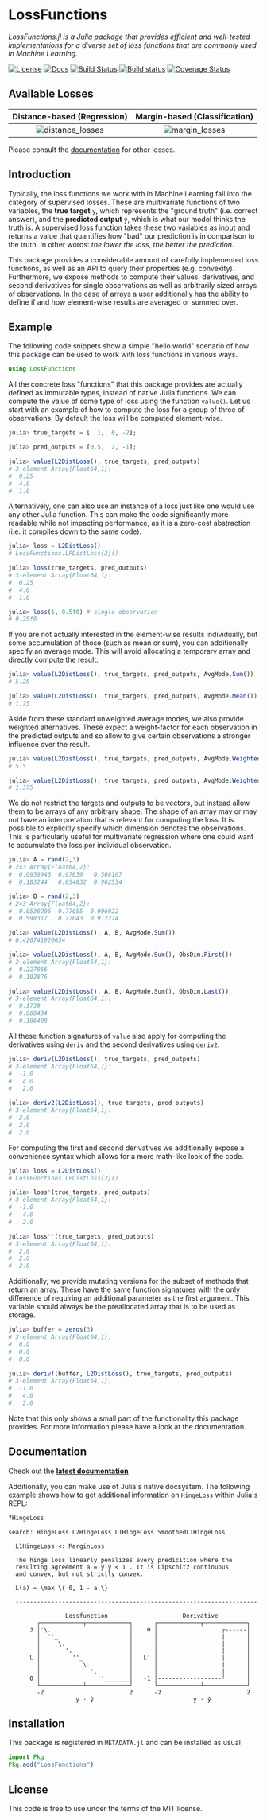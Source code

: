 # LossFunctions

_LossFunctions.jl is a Julia package that provides efficient and
well-tested implementations for a diverse set of loss functions
that are commonly used in Machine Learning._

[![License](http://img.shields.io/badge/license-MIT-brightgreen.svg?style=flat)](LICENSE.md)
[![Docs](https://img.shields.io/badge/docs-stable-blue.svg)](https://JuliaML.github.io/LossFunctions.jl/stable)
[![Build Status](https://travis-ci.org/JuliaML/LossFunctions.jl.svg?branch=master)](https://travis-ci.org/JuliaML/LossFunctions.jl)
[![Build status](https://ci.appveyor.com/api/projects/status/xbwc2fiel40bajsp?svg=true)](https://ci.appveyor.com/project/Evizero/losses-jl)
[![Coverage Status](https://coveralls.io/repos/github/JuliaML/LossFunctions.jl/badge.svg?branch=master)](https://coveralls.io/github/JuliaML/LossFunctions.jl?branch=master)

## Available Losses

 **Distance-based (Regression)** | **Margin-based (Classification)**
:-------------------------------:|:----------------------------------:
![distance_losses](https://rawgithub.com/JuliaML/FileStorage/master/LossFunctions/distance.svg) | ![margin_losses](https://rawgithub.com/JuliaML/FileStorage/master/LossFunctions/margin.svg)

Please consult the [documentation](https://JuliaML.github.io/LossFunctions.jl/stable)
for other losses.

## Introduction

Typically, the loss functions we work with in Machine Learning
fall into the category of supervised losses. These are
multivariate functions of two variables, the **true target** `y`,
which represents the "ground truth" (i.e. correct answer), and
the **predicted output** `ŷ`, which is what our model thinks the
truth is. A supervised loss function takes these two variables as
input and returns a value that quantifies how "bad" our
prediction is in comparison to the truth. In other words: *the
lower the loss, the better the prediction.*

This package provides a considerable amount of carefully
implemented loss functions, as well as an API to query their
properties (e.g. convexity). Furthermore, we expose methods to
compute their values, derivatives, and second derivatives for
single observations as well as arbitrarily sized arrays of
observations. In the case of arrays a user additionally has the
ability to define if and how element-wise results are averaged or
summed over.

## Example

The following code snippets show a simple "hello world" scenario
of how this package can be used to work with loss functions in
various ways.

```julia
using LossFunctions
```

All the concrete loss "functions" that this package provides are
actually defined as immutable types, instead of native Julia
functions. We can compute the value of some type of loss using
the function `value()`. Let us start with an example of how to
compute the loss for a group of three of observations. By default
the loss will be computed element-wise.

```julia
julia> true_targets = [  1,  0, -2];

julia> pred_outputs = [0.5,  2, -1];

julia> value(L2DistLoss(), true_targets, pred_outputs)
# 3-element Array{Float64,1}:
#  0.25
#  4.0
#  1.0
```

Alternatively, one can also use an instance of a loss just like
one would use any other Julia function. This can make the code
significantly more readable while not impacting performance, as
it is a zero-cost abstraction (i.e. it compiles down to the same
code).

```julia
julia> loss = L2DistLoss()
# LossFunctions.LPDistLoss{2}()

julia> loss(true_targets, pred_outputs)
# 3-element Array{Float64,1}:
#  0.25
#  4.0
#  1.0

julia> loss(1, 0.5f0) # single observation
# 0.25f0
```

If you are not actually interested in the element-wise results
individually, but some accumulation of those (such as mean or
sum), you can additionally specify an average mode. This will
avoid allocating a temporary array and directly compute the
result.

```julia
julia> value(L2DistLoss(), true_targets, pred_outputs, AvgMode.Sum())
# 5.25

julia> value(L2DistLoss(), true_targets, pred_outputs, AvgMode.Mean())
# 1.75
```

Aside from these standard unweighted average modes, we also
provide weighted alternatives. These expect a weight-factor for
each observation in the predicted outputs and so allow to give
certain observations a stronger influence over the result.

```julia
julia> value(L2DistLoss(), true_targets, pred_outputs, AvgMode.WeightedSum([2,1,1]))
# 5.5

julia> value(L2DistLoss(), true_targets, pred_outputs, AvgMode.WeightedMean([2,1,1]))
# 1.375
```

We do not restrict the targets and outputs to be vectors, but
instead allow them to be arrays of any arbitrary shape. The shape
of an array may or may not have an interpretation that is
relevant for computing the loss. It is possible to explicitly
specify which dimension denotes the observations. This is
particularly useful for multivariate regression where one could
want to accumulate the loss per individual observation.

```julia
julia> A = rand(2,3)
# 2×3 Array{Float64,2}:
#  0.0939946  0.97639   0.568107
#  0.183244   0.854832  0.962534

julia> B = rand(2,3)
# 2×3 Array{Float64,2}:
#  0.0538206  0.77055  0.996922
#  0.598317   0.72043  0.912274

julia> value(L2DistLoss(), A, B, AvgMode.Sum())
# 0.420741920634

julia> value(L2DistLoss(), A, B, AvgMode.Sum(), ObsDim.First())
# 2-element Array{Float64,1}:
#  0.227866
#  0.192876

julia> value(L2DistLoss(), A, B, AvgMode.Sum(), ObsDim.Last())
# 3-element Array{Float64,1}:
#  0.1739
#  0.060434
#  0.186408
```

All these function signatures of `value` also apply for computing
the derivatives using `deriv` and the second derivatives using
`deriv2`.

```julia
julia> deriv(L2DistLoss(), true_targets, pred_outputs)
# 3-element Array{Float64,1}:
#  -1.0
#   4.0
#   2.0

julia> deriv2(L2DistLoss(), true_targets, pred_outputs)
# 3-element Array{Float64,1}:
#  2.0
#  2.0
#  2.0
```

For computing the first and second derivatives we additionally
expose a convenience syntax which allows for a more math-like
look of the code.

```julia
julia> loss = L2DistLoss()
# LossFunctions.LPDistLoss{2}()

julia> loss'(true_targets, pred_outputs)
# 3-element Array{Float64,1}:
#  -1.0
#   4.0
#   2.0

julia> loss''(true_targets, pred_outputs)
# 3-element Array{Float64,1}:
#  2.0
#  2.0
#  2.0
```

Additionally, we provide mutating versions for the subset of
methods that return an array. These have the same function
signatures with the only difference of requiring an additional
parameter as the first argument. This variable should always be
the preallocated array that is to be used as storage.

```julia
julia> buffer = zeros(3)
# 3-element Array{Float64,1}:
#  0.0
#  0.0
#  0.0

julia> deriv!(buffer, L2DistLoss(), true_targets, pred_outputs)
# 3-element Array{Float64,1}:
#  -1.0
#   4.0
#   2.0
```

Note that this only shows a small part of the functionality this
package provides. For more information please have a look at
the documentation.

## Documentation

Check out the **[latest documentation](https://JuliaML.github.io/LossFunctions.jl/stable)**

Additionally, you can make use of Julia's native docsystem.
The following example shows how to get additional information
on `HingeLoss` within Julia's REPL:

```julia
?HingeLoss
```
```
search: HingeLoss L2HingeLoss L1HingeLoss SmoothedL1HingeLoss

  L1HingeLoss <: MarginLoss

  The hinge loss linearly penalizes every predicition where the
  resulting agreement a = y⋅ŷ < 1 . It is Lipschitz continuous
  and convex, but not strictly convex.

  L(a) = \max \{ 0, 1 - a \}

  --------------------------------------------------------------------

                Lossfunction                     Derivative
        ┌────────────┬────────────┐      ┌────────────┬────────────┐
      3 │'\.                      │    0 │                  ┌------│
        │  ''_                    │      │                  |      │
        │     \.                  │      │                  |      │
        │       '.                │      │                  |      │
      L │         ''_             │   L' │                  |      │
        │            \.           │      │                  |      │
        │              '.         │      │                  |      │
      0 │                ''_______│   -1 │------------------┘      │
        └────────────┴────────────┘      └────────────┴────────────┘
        -2                        2      -2                        2
                   y ⋅ ŷ                            y ⋅ ŷ
```

## Installation

This package is registered in `METADATA.jl` and can be installed
as usual

```julia
import Pkg
Pkg.add("LossFunctions")
```

## License

This code is free to use under the terms of the MIT license.
